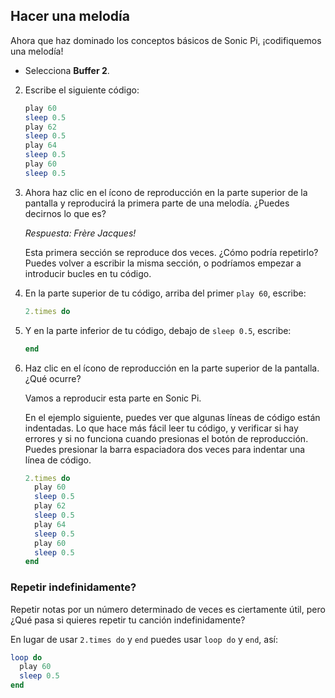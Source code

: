 ## Hacer una melodía

Ahora que haz dominado los conceptos básicos de Sonic Pi, ¡codifiquemos una melodía!

- Selecciona **Buffer 2**.

2. Escribe el siguiente código:
    
    ```ruby
    play 60
    sleep 0.5
    play 62
    sleep 0.5
    play 64
    sleep 0.5
    play 60
    sleep 0.5
    ```

3. Ahora haz clic en el ícono de reproducción en la parte superior de la pantalla y reproducirá la primera parte de una melodía. ¿Puedes decirnos lo que es?
    
    *Respuesta: Frère Jacques!*
    
    Esta primera sección se reproduce dos veces. ¿Cómo podría repetirlo? Puedes volver a escribir la misma sección, o podríamos empezar a introducir bucles en tu código.

4. En la parte superior de tu código, arriba del primer `play 60`, escribe:
    
    ```ruby
    2.times do
    ```

5. Y en la parte inferior de tu código, debajo de `sleep 0.5`, escribe:
    
    ```ruby
    end
    ```

6. Haz clic en el ícono de reproducción en la parte superior de la pantalla. ¿Qué ocurre?
    
    Vamos a reproducir esta parte en Sonic Pi.
    
    En el ejemplo siguiente, puedes ver que algunas líneas de código están indentadas. Lo que hace más fácil leer tu código, y verificar si hay errores y si no funciona cuando presionas el botón de reproducción. Puedes presionar la barra espaciadora dos veces para indentar una línea de código.
    
    ```ruby
    2.times do
      play 60
      sleep 0.5
      play 62
      sleep 0.5
      play 64
      sleep 0.5
      play 60
      sleep 0.5
    end
    ```

### Repetir indefinidamente?

Repetir notas por un número determinado de veces es ciertamente útil, pero ¿Qué pasa si quieres repetir tu canción indefinidamente?

En lugar de usar `2.times do` y `end` puedes usar `loop do` y `end`, así:

```ruby
loop do
  play 60
  sleep 0.5
end
```